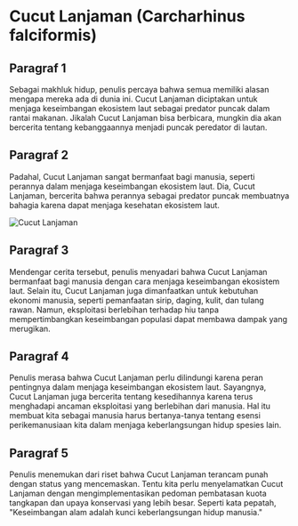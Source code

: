 # Cucut Lanjaman (Carcharhinus falciformis)

## Paragraf 1

Sebagai makhluk hidup, penulis percaya bahwa semua memiliki alasan mengapa mereka ada di dunia ini. Cucut Lanjaman diciptakan untuk menjaga keseimbangan ekosistem laut sebagai predator puncak dalam rantai makanan. Jikalah Cucut Lanjaman bisa berbicara, mungkin dia akan bercerita tentang kebanggaannya menjadi puncak peredator di lautan.

## Paragraf 2

Padahal, Cucut Lanjaman sangat bermanfaat bagi manusia, seperti perannya dalam menjaga keseimbangan ekosistem laut. Dia, Cucut Lanjaman, bercerita bahwa perannya sebagai predator puncak membuatnya bahagia karena dapat menjaga kesehatan ekosistem laut.

![Cucut Lanjaman](https://upload.wikimedia.org/wikipedia/commons/thumb/9/9f/Carcharhinus_falciformis_off_Cuba.jpg/1280px-Carcharhinus_falciformis_off_Cuba.jpg)

## Paragraf 3

Mendengar cerita tersebut, penulis menyadari bahwa Cucut Lanjaman bermanfaat bagi manusia dengan cara menjaga keseimbangan ekosistem laut. Selain itu, Cucut Lanjaman juga dimanfaatkan untuk kebutuhan ekonomi manusia, seperti pemanfaatan sirip, daging, kulit, dan tulang rawan. Namun, eksploitasi berlebihan terhadap hiu tanpa mempertimbangkan keseimbangan populasi dapat membawa dampak yang merugikan.

## Paragraf 4

Penulis merasa bahwa Cucut Lanjaman perlu dilindungi karena peran pentingnya dalam menjaga keseimbangan ekosistem laut. Sayangnya, Cucut Lanjaman juga bercerita tentang kesedihannya karena terus menghadapi ancaman eksploitasi yang berlebihan dari manusia. Hal itu membuat kita sebagai manusia harus bertanya-tanya tentang esensi perikemanusiaan kita dalam menjaga keberlangsungan hidup spesies lain.

## Paragraf 5

Penulis menemukan dari riset bahwa Cucut Lanjaman terancam punah dengan status yang mencemaskan. Tentu kita perlu menyelamatkan Cucut Lanjaman dengan mengimplementasikan pedoman pembatasan kuota tangkapan dan upaya konservasi yang lebih besar. Seperti kata pepatah, "Keseimbangan alam adalah kunci keberlangsungan hidup manusia."
